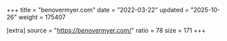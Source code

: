 +++
title = "benovermyer.com"
date = "2022-03-22"
updated = "2025-10-26"
weight = 175407

[extra]
source = "https://benovermyer.com/"
ratio = 78
size = 171
+++
